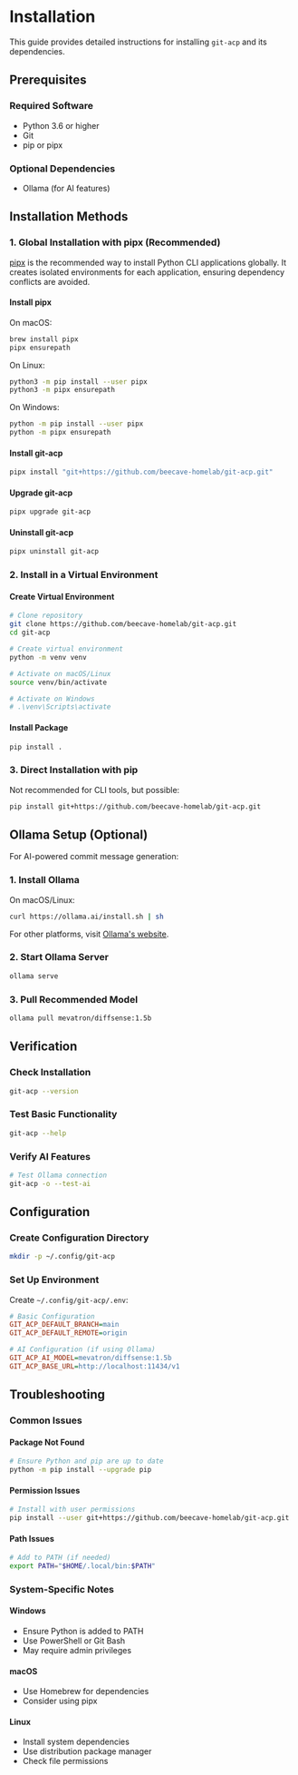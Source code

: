 # Installation

This guide provides detailed instructions for installing `git-acp` and its dependencies.

## Prerequisites

### Required Software
- Python 3.6 or higher
- Git
- pip or pipx

### Optional Dependencies
- Ollama (for AI features)

## Installation Methods

### 1. Global Installation with pipx (Recommended)

[pipx](https://pypa.github.io/pipx/) is the recommended way to install Python CLI applications globally. It creates isolated environments for each application, ensuring dependency conflicts are avoided.

#### Install pipx

On macOS:
```bash
brew install pipx
pipx ensurepath
```

On Linux:
```bash
python3 -m pip install --user pipx
python3 -m pipx ensurepath
```

On Windows:
```bash
python -m pip install --user pipx
python -m pipx ensurepath
```

#### Install git-acp

```bash
pipx install "git+https://github.com/beecave-homelab/git-acp.git"
```

#### Upgrade git-acp

```bash
pipx upgrade git-acp
```

#### Uninstall git-acp

```bash
pipx uninstall git-acp
```

### 2. Install in a Virtual Environment

#### Create Virtual Environment

```bash
# Clone repository
git clone https://github.com/beecave-homelab/git-acp.git
cd git-acp

# Create virtual environment
python -m venv venv

# Activate on macOS/Linux
source venv/bin/activate

# Activate on Windows
# .\venv\Scripts\activate
```

#### Install Package

```bash
pip install .
```

### 3. Direct Installation with pip

Not recommended for CLI tools, but possible:

```bash
pip install git+https://github.com/beecave-homelab/git-acp.git
```

## Ollama Setup (Optional)

For AI-powered commit message generation:

### 1. Install Ollama

On macOS/Linux:
```bash
curl https://ollama.ai/install.sh | sh
```

For other platforms, visit [Ollama's website](https://ollama.ai).

### 2. Start Ollama Server

```bash
ollama serve
```

### 3. Pull Recommended Model

```bash
ollama pull mevatron/diffsense:1.5b
```

## Verification

### Check Installation

```bash
git-acp --version
```

### Test Basic Functionality

```bash
git-acp --help
```

### Verify AI Features

```bash
# Test Ollama connection
git-acp -o --test-ai
```

## Configuration

### Create Configuration Directory

```bash
mkdir -p ~/.config/git-acp
```

### Set Up Environment

Create `~/.config/git-acp/.env`:

```ini
# Basic Configuration
GIT_ACP_DEFAULT_BRANCH=main
GIT_ACP_DEFAULT_REMOTE=origin

# AI Configuration (if using Ollama)
GIT_ACP_AI_MODEL=mevatron/diffsense:1.5b
GIT_ACP_BASE_URL=http://localhost:11434/v1
```

## Troubleshooting

### Common Issues

#### Package Not Found
```bash
# Ensure Python and pip are up to date
python -m pip install --upgrade pip
```

#### Permission Issues
```bash
# Install with user permissions
pip install --user git+https://github.com/beecave-homelab/git-acp.git
```

#### Path Issues
```bash
# Add to PATH (if needed)
export PATH="$HOME/.local/bin:$PATH"
```

### System-Specific Notes

#### Windows
- Ensure Python is added to PATH
- Use PowerShell or Git Bash
- May require admin privileges

#### macOS
- Use Homebrew for dependencies
- Consider using pipx

#### Linux
- Install system dependencies
- Use distribution package manager
- Check file permissions 